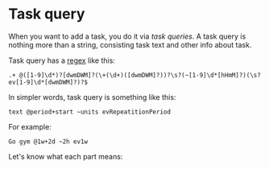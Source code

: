 Task query
====


When you want to add a task, you do it via _task queries_. A task query is nothing
more than a string, consisting task text and other info about task.

Task query has a [regex](https://en.wikipedia.org/wiki/Regular_expression) like this:
```
.+ @([1-9]\d*)?[dwmDWM]?(\+(\d+)([dwmDWM]?))?\s?(~[1-9]\d*[hHmM]?)(\s?ev[1-9]\d*[dwmDWM]?)?$
```
In simpler words, task query is something like this:
```
text @period+start ~units evRepeatitionPeriod
```
For example:
```
Go gym @1w+2d ~2h ev1w
```
Let's know what each part means:
